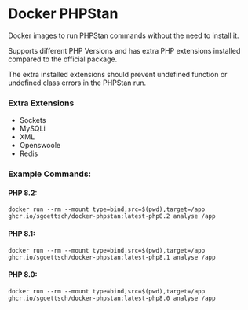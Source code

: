 # Docker PHPStan

Docker images to run PHPStan commands without the need to install it.

Supports different PHP Versions and has extra PHP extensions installed compared to the official package.

The extra installed extensions should prevent undefined function or undefined class errors in the PHPStan run.

### Extra Extensions
- Sockets
- MySQLi
- XML
- Openswoole
- Redis

### Example Commands:

#### PHP 8.2:
```docker run --rm --mount type=bind,src=$(pwd),target=/app ghcr.io/sgoettsch/docker-phpstan:latest-php8.2 analyse /app```

#### PHP 8.1:
```docker run --rm --mount type=bind,src=$(pwd),target=/app ghcr.io/sgoettsch/docker-phpstan:latest-php8.1 analyse /app```

#### PHP 8.0:
```docker run --rm --mount type=bind,src=$(pwd),target=/app ghcr.io/sgoettsch/docker-phpstan:latest-php8.0 analyse /app```